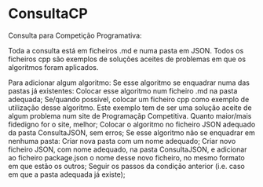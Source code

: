 # ConsultaCP
Consulta para Competição Programativa:

Toda a consulta está em ficheiros .md e numa pasta em JSON. Todos os ficheiros cpp são exemplos de soluções aceites de problemas em que os algoritmos foram aplicados.

Para adicionar algum algoritmo:
    Se esse algoritmo se enquadrar numa das pastas já existentes:
        Colocar esse algoritmo num ficheiro .md na pasta adequada;
        Se/quando possível, colocar um ficheiro cpp como exemplo de utilização desse algoritmo. Este exemplo tem de ser uma solução aceite de algum problema num site de Programaçãp Competitiva. Quanto maior/mais fidedigno for o site, melhor;
        Colocar o algoritmo no ficheiro JSON adequado da pasta ConsultaJSON, sem erros;
    Se esse algoritmo não se enquadrar em nenhuma pasta:
        Criar nova pasta com um nome adequado;
        Criar novo ficheiro JSON, com nome adequado, na pasta ConsultaJSON, e adicionar ao ficheiro package.json o nome desse novo ficheiro, no mesmo formato em que estão os outros;
        Seguir os passos da condição anterior (i.e. caso em que a pasta adequada já existe);
